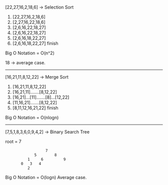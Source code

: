 [22,27,16,2,18,6] -> Selection Sort

1.  [22,27,16,2,18,6]
2.  [2,27,16,22,18,6]
3.  [2,6,16,22,18,27]
4.  [2,6,16,22,18,27]
5.  [2,6,16,18,22,27]
6.  [2,6,16,18,22,27] finish

Big O Notation = O(n^2)

18 -> average case.

--------------------------------------------------------------

[16,21,11,8,12,22] -> Merge Sort

1.  [16,21,11,8,12,22]
2.  [16,21,11].......[8,12,22]
3.  [16,21]...[11].......[8]...[12,22]
4.  [11,16,21].......[8,12,22]
5.  [8,11,12,16,21,22] finish

Big O Notation = O(nlogn)

--------------------------------------------------------------

[7,5,1,8,3,6,0,9,4,2] -> Binary Search Tree

root = 7

                      7
                 5        8
              1     6         9
           0   3   4
              2

Big O Notation = O(logn)
Average case. 
